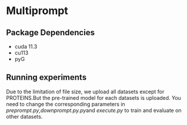 # Multiprompt

## Package Dependencies

- cuda 11.3
- cu113
- pyG

## Running experiments

Due to the limitation of file size, we upload all datasets except for PROTEINS.But the pre-trained model for each datasets is uploaded. You need to change the corresponding parameters in *preprompt.py*,*downprompt.py.py*and *execute.py* to train and evaluate on other datasets.


